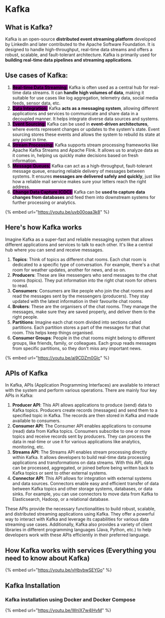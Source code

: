 # Kafka

## What is Kafka? <a href="#what_is_docker.3f" id="what_is_docker.3f"></a>

Kafka is an open-source **distributed event streaming platform** developed by LinkedIn and later contributed to the Apache Software Foundation. It is designed to handle high-throughput, real-time data streams and offers a robust, scalable, and fault-tolerant architecture. Kafka is primarily used for **building real-time data pipelines and streaming applications**.

## Use cases of Kafka:

1. <mark style="background-color:purple;">**Real-time Data Streaming:**</mark> Kafka is often used as a central hub for real-time data streams. It can **handle high volumes of data**, making it suitable for use cases like log aggregation, telemetry data, social media feeds, sensor data, etc.
2. <mark style="background-color:purple;">**Data Integration:**</mark> Kafka **acts as a messaging system**, allowing different applications and services to communicate and share data in a decoupled manner. It helps integrate diverse data sources and systems.
3. <mark style="background-color:purple;">**Event Sourcing:**</mark> Kafka can be used in **event-driven architectures**, where events represent changes or updates to the system's state. Event sourcing stores these events and allows the system to rebuild its state at any point in time.
4. <mark style="background-color:purple;">**Stream Processing:**</mark> Kafka supports stream processing frameworks like Apache Kafka Streams and Apache Flink. It allows us to analyze data as it comes in, helping us quickly make decisions based on fresh information.
5. <mark style="background-color:purple;">**Message Queues:**</mark> Kafka can act as a high-throughput, fault-tolerant message queue, ensuring reliable delivery of messages between systems. It ensures **messages are delivered safely and quickly**, just like how a reliable mail service makes sure your letters reach the right address.
6. <mark style="background-color:purple;">**Change Data Capture (CDC):**</mark> Kafka can be **used to capture data changes from databases** and feed them into downstream systems for further processing or analytics.

{% embed url="https://youtu.be/uvb00oaa3k8" %}

## Here's how Kafka works

Imagine Kafka as a super-fast and reliable messaging system that allows different applications and services to talk to each other. It's like a central hub where you can send and receive messages.

1. **Topics**: Think of topics as different chat rooms. Each chat room is dedicated to a specific type of conversation. For example, there's a chat room for weather updates, another for news, and so on.
2. **Producers**: These are like messengers who send messages to the chat rooms (topics). They put information into the right chat room for others to read.
3. **Consumers**: Consumers are like people who join the chat rooms and read the messages sent by the messengers (producers). They stay updated with the latest information in their favourite chat rooms.
4. **Brokers**: These are the organisers of the chat rooms. They manage the messages, make sure they are saved properly, and deliver them to the right people.
5. **Partitions**: Imagine each chat room divided into sections called partitions. Each partition stores a part of the messages for that chat room. This helps keep things organised.
6. **Consumer Groups**: People in the chat rooms might belong to different groups, like friends, family, or colleagues. Each group reads messages from specific partitions, so they don't miss any important news.

{% embed url="https://youtu.be/aj9CDZm0Glc" %}

## APIs of Kafka

In Kafka, APIs (Application Programming Interfaces) are available to interact with the system and perform various operations. There are mainly four key APIs in Kafka:

1. **Producer API**: This API allows applications to produce (send) data to Kafka topics. Producers create records (messages) and send them to a specified topic in Kafka. The records are then stored in Kafka and made available to consumers.
2. **Consumer API**: The Consumer API enables applications to consume (read) data from Kafka topics. Consumers subscribe to one or more topics and receive records sent by producers. They can process the data in real-time or use it for various applications like analytics, monitoring, etc.
3. **Streams API**: The Streams API enables stream processing directly within Kafka. It allows developers to build real-time data processing applications and transformations on data streams. With this API, data can be processed, aggregated, or joined before being written back to Kafka topics or sent to other external systems.
4. **Connector API**: This API allows for integration with external systems and data sources. Connectors enable easy and efficient transfer of data between Kafka topics and other storage systems, databases, or data sinks. For example, you can use connectors to move data from Kafka to Elasticsearch, Hadoop, or a relational database.

These APIs provide the necessary functionalities to build robust, scalable, and distributed streaming applications using Kafka. They offer a powerful way to interact with Kafka and leverage its capabilities for various data streaming use cases. Additionally, Kafka also provides a variety of client libraries in different programming languages (Java, Python, etc.) to help developers work with these APIs efficiently in their preferred language.

## How Kafka works with services (Everything you need to know about Kafka)

{% embed url="https://youtu.be/vHbvbwSEYGo" %}

## Kafka Installation

### Kafka installation using Docker and Docker Compose

{% embed url="https://youtu.be/WnlX7w4lHvM" %}
